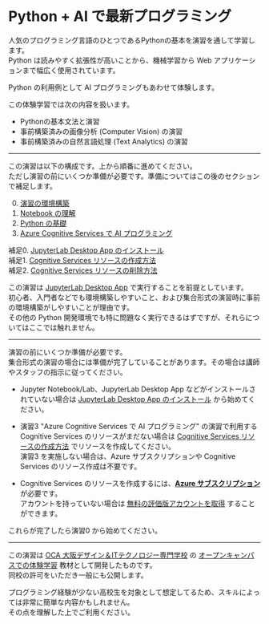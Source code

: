 # Python + AI で最新プログラミング

人気のプログラミング言語のひとつであるPythonの基本を演習を通して学習します。  
Python は読みやすく拡張性が高いことから、機械学習から Web アプリケーションまで幅広く使用されています。

Python の利用例として AI プログラミングもあわせて体験します。 

この体験学習では次の内容を扱います。

- Pythonの基本文法と演習
- 事前構築済みの画像分析 (Computer Vision) の演習
- 事前構築済みの自然言語処理 (Text Analytics) の演習

---

この演習は以下の構成です。上から順番に進めてください。  
ただし演習の前にいくつか準備が必要です。準備についてはこの後のセクションで補足します。

0. [演習の環境構築](0_Setup.ipynb)
1. [Notebook の理解](1_AboutNotebook.ipynb)
2. [Python の基礎](2_PythonBasic.ipynb)
3. [Azure Cognitive Services で AI プログラミング](3_AIBasic.ipynb)

補足0. [JupyterLab Desktop App のインストール](a00_install_jupyter.md)  
補足1. [Cognitive Services リソースの作成方法](a01_createcog.ipynb)  
補足2. [Cognitive Services リソースの削除方法](a02_deletecog.ipynb)

この演習は [JupyterLab Desktop App](https://github.com/jupyterlab/jupyterlab-desktop) で実行することを前提としています。  
初心者、入門者などでも環境構築しやすいこと、および集合形式の演習時に事前の環境構築がしやすいことが理由です。  
その他の Python 開発環境でも特に問題なく実行できるはずですが、それらについてはここでは触れません。

---

演習の前にいくつか準備が必要です。  
集合形式の演習の場合には準備が完了していることがあります。その場合は講師やスタッフの指示に従ってください。

- Jupyter Notebook/Lab、JupyterLab Desktop App などがインストールされていない場合は [JupyterLab Desktop App のインストール](a00_install_jupyter.md) から始めてください。

- 演習3 "Azure Cognitive Services で AI プログラミング" の演習で利用する Cognitive Services のリソースがまだない場合は [Cognitive Services リソースの作成方法](a01_createcog.ipynb) でリソースを作成してください。  
演習3 を実施しない場合は、Azure サブスクリプションや Cognitive Services のリソース作成は不要です。

- Cognitive Services のリソースを作成するには、[**Azure サブスクリプション**](https://azure.microsoft.com/ja-jp/) が必要です。  
アカウントを持っていない場合は [無料の評価版アカウントを取得](https://azure.microsoft.com/ja-jp/free/) することができます。

これらが完了したら演習0 から始めてください。

---

この演習は [OCA 大阪デザイン＆ITテクノロジー専門学校](https://www.oca.ac.jp/) の [オープンキャンパスでの体験学習](https://www.oca.ac.jp/opencampus/24265/) 教材として開発したものです。  
同校の許可をいただき一般にも公開します。

プログラミング経験が少ない高校生を対象として想定してるため、スキルによっては非常に簡単な内容かもしれません。  
その点を理解した上でご利用ください。